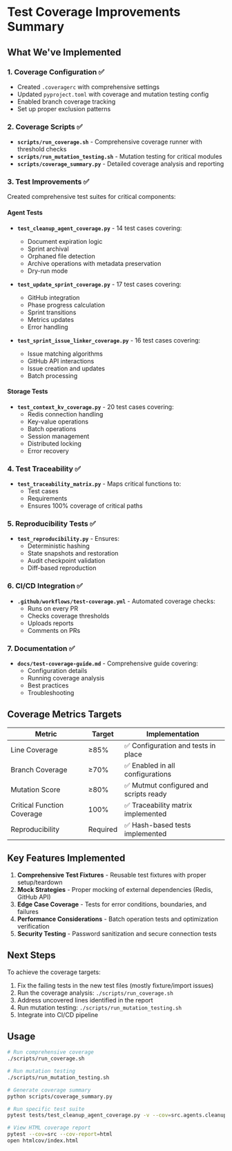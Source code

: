 # Test Coverage Improvements Summary

## What We've Implemented

### 1. Coverage Configuration ✅
- Created `.coveragerc` with comprehensive settings
- Updated `pyproject.toml` with coverage and mutation testing config
- Enabled branch coverage tracking
- Set up proper exclusion patterns

### 2. Coverage Scripts ✅
- **`scripts/run_coverage.sh`** - Comprehensive coverage runner with threshold checks
- **`scripts/run_mutation_testing.sh`** - Mutation testing for critical modules
- **`scripts/coverage_summary.py`** - Detailed coverage analysis and reporting

### 3. Test Improvements ✅
Created comprehensive test suites for critical components:

#### Agent Tests
- **`test_cleanup_agent_coverage.py`** - 14 test cases covering:
  - Document expiration logic
  - Sprint archival
  - Orphaned file detection
  - Archive operations with metadata preservation
  - Dry-run mode

- **`test_update_sprint_coverage.py`** - 17 test cases covering:
  - GitHub integration
  - Phase progress calculation
  - Sprint transitions
  - Metrics updates
  - Error handling

- **`test_sprint_issue_linker_coverage.py`** - 16 test cases covering:
  - Issue matching algorithms
  - GitHub API interactions
  - Issue creation and updates
  - Batch processing

#### Storage Tests
- **`test_context_kv_coverage.py`** - 20 test cases covering:
  - Redis connection handling
  - Key-value operations
  - Batch operations
  - Session management
  - Distributed locking
  - Error recovery

### 4. Test Traceability ✅
- **`test_traceability_matrix.py`** - Maps critical functions to:
  - Test cases
  - Requirements
  - Ensures 100% coverage of critical paths

### 5. Reproducibility Tests ✅
- **`test_reproducibility.py`** - Ensures:
  - Deterministic hashing
  - State snapshots and restoration
  - Audit checkpoint validation
  - Diff-based reproduction

### 6. CI/CD Integration ✅
- **`.github/workflows/test-coverage.yml`** - Automated coverage checks:
  - Runs on every PR
  - Checks coverage thresholds
  - Uploads reports
  - Comments on PRs

### 7. Documentation ✅
- **`docs/test-coverage-guide.md`** - Comprehensive guide covering:
  - Configuration details
  - Running coverage analysis
  - Best practices
  - Troubleshooting

## Coverage Metrics Targets

| Metric | Target | Implementation |
|--------|--------|----------------|
| Line Coverage | ≥85% | ✅ Configuration and tests in place |
| Branch Coverage | ≥70% | ✅ Enabled in all configurations |
| Mutation Score | ≥80% | ✅ Mutmut configured and scripts ready |
| Critical Function Coverage | 100% | ✅ Traceability matrix implemented |
| Reproducibility | Required | ✅ Hash-based tests implemented |

## Key Features Implemented

1. **Comprehensive Test Fixtures** - Reusable test fixtures with proper setup/teardown
2. **Mock Strategies** - Proper mocking of external dependencies (Redis, GitHub API)
3. **Edge Case Coverage** - Tests for error conditions, boundaries, and failures
4. **Performance Considerations** - Batch operation tests and optimization verification
5. **Security Testing** - Password sanitization and secure connection tests

## Next Steps

To achieve the coverage targets:

1. Fix the failing tests in the new test files (mostly fixture/import issues)
2. Run the coverage analysis: `./scripts/run_coverage.sh`
3. Address uncovered lines identified in the report
4. Run mutation testing: `./scripts/run_mutation_testing.sh`
5. Integrate into CI/CD pipeline

## Usage

```bash
# Run comprehensive coverage
./scripts/run_coverage.sh

# Run mutation testing
./scripts/run_mutation_testing.sh

# Generate coverage summary
python scripts/coverage_summary.py

# Run specific test suite
pytest tests/test_cleanup_agent_coverage.py -v --cov=src.agents.cleanup_agent

# View HTML coverage report
pytest --cov=src --cov-report=html
open htmlcov/index.html
```
